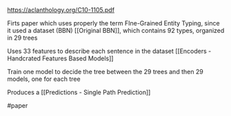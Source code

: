https://aclanthology.org/C10-1105.pdf

Firts paper which uses properly the term FIne-Grained Entity Typing, since it used a dataset (BBN) [[Original BBN]], which contains 92 types, organized in 29 trees

Uses 33 features to describe each sentence in the dataset [[Encoders - Handcrated Features  Based Models]]

Train one model to decide the tree between the 29 trees and then 29 models, one for each tree

Produces a [[Predictions - Single Path Prediction]]

#paper 